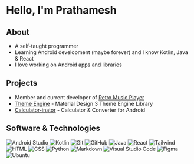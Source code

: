# Hello, I'm Prathamesh

## About
- A self-taught programmer
- Learning Android development (maybe forever) and I know Kotlin, Java & React
- I love working on Android apps and libraries

## Projects
- Member and current developer of [Retro Music Player](https://github.com/RetroMusicPlayer/RetroMusicPlayer)
- [Theme Engine](https://github.com/prathameshmm02/ThemeEngine) - Material Design 3 Theme Engine Library
- [Calculator-inator](https://github.com/prathameshmm02/Calculator-inator) - Calculator & Converter for Android

## Software & Technologies

![Android Studio](https://img.shields.io/badge/Android--Studio-009462?style=for-the-badge&logo=androidstudio&logoColor=white)
![Kotlin](https://img.shields.io/badge/Kotlin-9644E9?style=for-the-badge&logo=kotlin&logoColor=white)
![Git](https://img.shields.io/badge/GIT-F05032?style=for-the-badge&logo=git&logoColor=white)
![GitHub](https://img.shields.io/badge/GITHUB-181717?style=for-the-badge&logo=github&logoColor=white)
![Java](https://img.shields.io/badge/JAVA-CC781F?style=for-the-badge&logo=java&logoColor=white)
![React](https://img.shields.io/badge/REACT-3776AB?style=for-the-badge&logo=react&logoColor=white)
![Tailwind](https://img.shields.io/badge/TAILWIND-00BEF6?style=for-the-badge&logo=tailwindcss&logoColor=white)
![HTML](https://img.shields.io/badge/HTML5-E34F26?style=for-the-badge&logo=html5&logoColor=white)
![CSS](https://img.shields.io/badge/CSS3-1572B6?style=for-the-badge&logo=css3&logoColor=white)
![Python](https://img.shields.io/badge/PYTHON-3776AB?style=for-the-badge&logo=python&logoColor=white)
![Markdown](https://img.shields.io/badge/MARKDOWN-000000?style=for-the-badge&logo=markdown&logoColor=white)
![Visual Studio Code](https://img.shields.io/badge/VISUAL--STUDIO--CODE-007ACC?style=for-the-badge&logo=visual-studio-code&logoColor=white)
![Figma](https://img.shields.io/badge/FIGMA-FF7261?style=for-the-badge&logo=figma&logoColor=white)
![Ubuntu](https://img.shields.io/badge/UBUNTU-E95420?style=for-the-badge&logo=ubuntu&logoColor=white)
